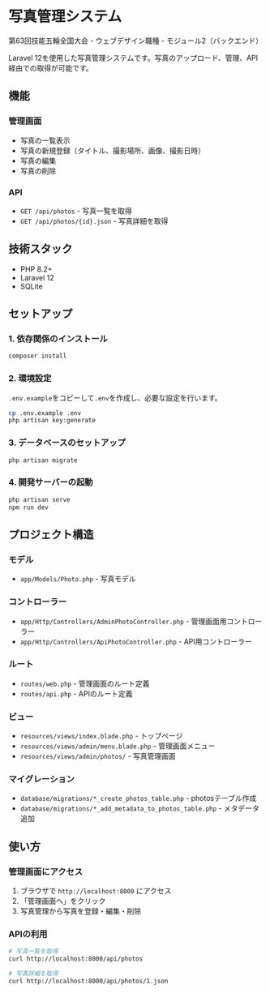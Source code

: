 # 写真管理システム

第63回技能五輪全国大会 - ウェブデザイン職種 - モジュール2（バックエンド）

Laravel 12を使用した写真管理システムです。写真のアップロード、管理、API経由での取得が可能です。

## 機能

### 管理画面
- 写真の一覧表示
- 写真の新規登録（タイトル、撮影場所、画像、撮影日時）
- 写真の編集
- 写真の削除

### API
- `GET /api/photos` - 写真一覧を取得
- `GET /api/photos/{id}.json` - 写真詳細を取得

## 技術スタック

- PHP 8.2+
- Laravel 12
- SQLite

## セットアップ

### 1. 依存関係のインストール

```bash
composer install
```

### 2. 環境設定

`.env.example`をコピーして`.env`を作成し、必要な設定を行います。

```bash
cp .env.example .env
php artisan key:generate
```

### 3. データベースのセットアップ

```bash
php artisan migrate
```

### 4. 開発サーバーの起動

```bash
php artisan serve
npm run dev
```

## プロジェクト構造

### モデル
- `app/Models/Photo.php` - 写真モデル

### コントローラー
- `app/Http/Controllers/AdminPhotoController.php` - 管理画面用コントローラー
- `app/Http/Controllers/ApiPhotoController.php` - API用コントローラー

### ルート
- `routes/web.php` - 管理画面のルート定義
- `routes/api.php` - APIのルート定義

### ビュー
- `resources/views/index.blade.php` - トップページ
- `resources/views/admin/menu.blade.php` - 管理画面メニュー
- `resources/views/admin/photos/` - 写真管理画面

### マイグレーション
- `database/migrations/*_create_photos_table.php` - photosテーブル作成
- `database/migrations/*_add_metadata_to_photos_table.php` - メタデータ追加

## 使い方

### 管理画面にアクセス

1. ブラウザで `http://localhost:8000` にアクセス
2. 「管理画面へ」をクリック
3. 写真管理から写真を登録・編集・削除

### APIの利用

```bash
# 写真一覧を取得
curl http://localhost:8000/api/photos

# 写真詳細を取得
curl http://localhost:8000/api/photos/1.json
```